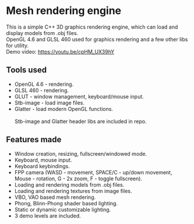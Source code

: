# Mesh rendering engine
This is a simple C++ 3D graphics rendering engine, which can load and display models from .obj files.  
OpenGL 4.6 and GLSL 460 used for graphics rendering and a few other libs for utility.  
Demo video: https://youtu.be/cpHM_UX39hY

## Tools used
* OpenGL 4.6 - rendering.
* GLSL 460 - rendering.
* GLUT - window management, keyboard/mouse input.
* Stb-image - load image files.
* Glatter - load modern OpenGL functions.<br/><br/>
Stb-image and Glatter header libs are included in repo.

## Features made
* Window creation, resizing, fullscreen/windowed mode.
* Keyboard, mouse input.
* Keyboard keybindings.
* FPP camera (WASD - movement, SPACE/C - up/down movement, Mouse - rotation, G - 2x zoom, F - toggle fullscreen).
* Loading and rendering models from .obj files.
* Loading and rendering textures from image files.
* VBO, VAO based mesh rendering.
* Phong, Blinn-Phong shader based lighting.
* Static or dynamic customizable lighting.
* 3 demo levels are included.
